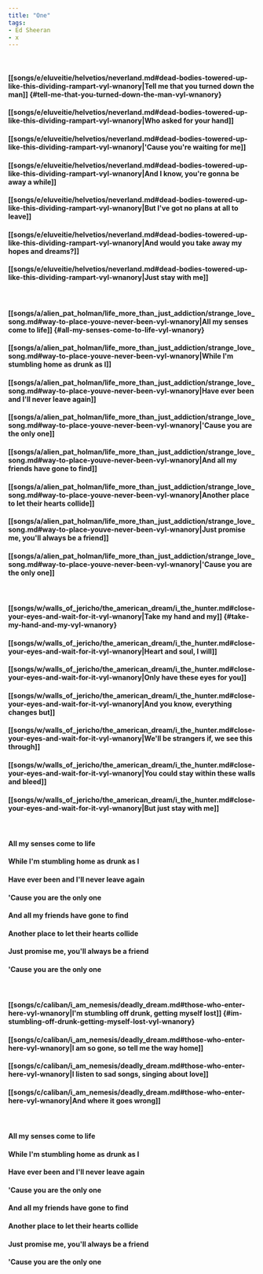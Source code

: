 ```yaml
---
title: "One"
tags:
- Ed Sheeran
- x
---
```

&nbsp;
#### [[songs/e/eluveitie/helvetios/neverland.md#dead-bodies-towered-up-like-this-dividing-rampart-vyl-wnanory|Tell me that you turned down the man]] {#tell-me-that-you-turned-down-the-man-vyl-wnanory}
#### [[songs/e/eluveitie/helvetios/neverland.md#dead-bodies-towered-up-like-this-dividing-rampart-vyl-wnanory|Who asked for your hand]]
#### [[songs/e/eluveitie/helvetios/neverland.md#dead-bodies-towered-up-like-this-dividing-rampart-vyl-wnanory|'Cause you're waiting for me]]
#### [[songs/e/eluveitie/helvetios/neverland.md#dead-bodies-towered-up-like-this-dividing-rampart-vyl-wnanory|And I know, you're gonna be away a while]]
#### [[songs/e/eluveitie/helvetios/neverland.md#dead-bodies-towered-up-like-this-dividing-rampart-vyl-wnanory|But I've got no plans at all to leave]]
#### [[songs/e/eluveitie/helvetios/neverland.md#dead-bodies-towered-up-like-this-dividing-rampart-vyl-wnanory|And would you take away my hopes and dreams?]]
#### [[songs/e/eluveitie/helvetios/neverland.md#dead-bodies-towered-up-like-this-dividing-rampart-vyl-wnanory|Just stay with me]]
&nbsp;
#### [[songs/a/alien_pat_holman/life_more_than_just_addiction/strange_love_song.md#way-to-place-youve-never-been-vyl-wnanory|All my senses come to life]] {#all-my-senses-come-to-life-vyl-wnanory}
#### [[songs/a/alien_pat_holman/life_more_than_just_addiction/strange_love_song.md#way-to-place-youve-never-been-vyl-wnanory|While I'm stumbling home as drunk as I]]
#### [[songs/a/alien_pat_holman/life_more_than_just_addiction/strange_love_song.md#way-to-place-youve-never-been-vyl-wnanory|Have ever been and I'll never leave again]]
#### [[songs/a/alien_pat_holman/life_more_than_just_addiction/strange_love_song.md#way-to-place-youve-never-been-vyl-wnanory|'Cause you are the only one]]
#### [[songs/a/alien_pat_holman/life_more_than_just_addiction/strange_love_song.md#way-to-place-youve-never-been-vyl-wnanory|And all my friends have gone to find]]
#### [[songs/a/alien_pat_holman/life_more_than_just_addiction/strange_love_song.md#way-to-place-youve-never-been-vyl-wnanory|Another place to let their hearts collide]]
#### [[songs/a/alien_pat_holman/life_more_than_just_addiction/strange_love_song.md#way-to-place-youve-never-been-vyl-wnanory|Just promise me, you'll always be a friend]]
#### [[songs/a/alien_pat_holman/life_more_than_just_addiction/strange_love_song.md#way-to-place-youve-never-been-vyl-wnanory|'Cause you are the only one]]
&nbsp;
#### [[songs/w/walls_of_jericho/the_american_dream/i_the_hunter.md#close-your-eyes-and-wait-for-it-vyl-wnanory|Take my hand and my]] {#take-my-hand-and-my-vyl-wnanory}
#### [[songs/w/walls_of_jericho/the_american_dream/i_the_hunter.md#close-your-eyes-and-wait-for-it-vyl-wnanory|Heart and soul, I will]]
#### [[songs/w/walls_of_jericho/the_american_dream/i_the_hunter.md#close-your-eyes-and-wait-for-it-vyl-wnanory|Only have these eyes for you]]
#### [[songs/w/walls_of_jericho/the_american_dream/i_the_hunter.md#close-your-eyes-and-wait-for-it-vyl-wnanory|And you know, everything changes but]]
#### [[songs/w/walls_of_jericho/the_american_dream/i_the_hunter.md#close-your-eyes-and-wait-for-it-vyl-wnanory|We'll be strangers if, we see this through]]
#### [[songs/w/walls_of_jericho/the_american_dream/i_the_hunter.md#close-your-eyes-and-wait-for-it-vyl-wnanory|You could stay within these walls and bleed]]
#### [[songs/w/walls_of_jericho/the_american_dream/i_the_hunter.md#close-your-eyes-and-wait-for-it-vyl-wnanory|But just stay with me]]
&nbsp;
#### All my senses come to life
#### While I'm stumbling home as drunk as I
#### Have ever been and I'll never leave again
#### 'Cause you are the only one
#### And all my friends have gone to find
#### Another place to let their hearts collide
#### Just promise me, you'll always be a friend
#### 'Cause you are the only one
&nbsp;
#### [[songs/c/caliban/i_am_nemesis/deadly_dream.md#those-who-enter-here-vyl-wnanory|I'm stumbling off drunk, getting myself lost]] {#im-stumbling-off-drunk-getting-myself-lost-vyl-wnanory}
#### [[songs/c/caliban/i_am_nemesis/deadly_dream.md#those-who-enter-here-vyl-wnanory|I am so gone, so tell me the way home]]
#### [[songs/c/caliban/i_am_nemesis/deadly_dream.md#those-who-enter-here-vyl-wnanory|I listen to sad songs, singing about love]]
#### [[songs/c/caliban/i_am_nemesis/deadly_dream.md#those-who-enter-here-vyl-wnanory|And where it goes wrong]]
&nbsp;
#### All my senses come to life
#### While I'm stumbling home as drunk as I
#### Have ever been and I'll never leave again
#### 'Cause you are the only one
#### And all my friends have gone to find
#### Another place to let their hearts collide
#### Just promise me, you'll always be a friend
#### 'Cause you are the only one
